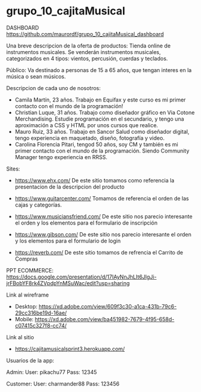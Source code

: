 ﻿# grupo_10_cajitaMusical
DASHBOARD
https://github.com/maurordf/grupo_10_cajitaMusical_dashboard

Una breve descripcion de la oferta de productos:
Tienda online de instrumentos musicales. Se venderán instrumentos musicales, categorizados en 4 tipos: vientos, percusión, cuerdas y teclados.

Público:  Va destinado a personas de 15 a 65 años, que tengan interes en la música o sean músicos.

Descripcion de cada uno de nosotros:
* Camila Martín, 23 años. Trabajo en Equifax y este curso es mi primer contacto con el mundo de la programación!
* Christian Luque, 31 años. Trabajo como diseñador gráfico en Via Cotone Merchandising. Estudie programación en el secundario, y tengo una aproximación a CSS y HTML por unos cursos que realice.
* Mauro Ruiz, 33 años. Trabajo en Sancor Salud como diseñador digital, tengo experiencia en maquetado, diseño, fotografía y video.
* Carolina Florencia Pitari, tengod 50 años, soy CM y también es mi primer contacto con el mundo de la programación. Siendo Community Manager tengo experiencia en RRSS.

Sites:
* https://www.ehx.com/ De este sitio tomamos como referencia la presentacion de la descripcion del producto
  
* https://www.guitarcenter.com/ Tomamos de referencia el orden de las cajas y categorías.
  
* https://www.musiciansfriend.com/ De este sitio nos parecio interesante el orden y los elementos para el formulario de inscripción
  
* https://www.gibson.com/ De este sitio nos parecio interesante el orden y los elementos para el formulario de login

* https://reverb.com/ De este sitio tomamos de refrencia el Carrito de Compras

PPT ECOMMERCE:
https://docs.google.com/presentation/d/17IAyNnJhLIt6JlgJi-jrFBobYF8rk4ZVpdpYnMSuWac/edit?usp=sharing

Link al wireframe
* Desktop:  https://xd.adobe.com/view/609f3c30-a1ca-431b-79c6-29cc316be19d-16ae/
* Mobile: https://xd.adobe.com/view/ba451982-7679-4f95-658d-c07415c327f8-cc74/

Link al sitio
*  https://cajitamusicalsprint3.herokuapp.com/

Usuarios de la app: 

Admin: 
User: pikachu77 
Pass: 12345

Customer: 
User: charmander88 
Pass: 123456

